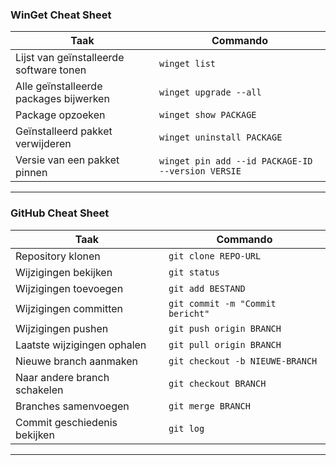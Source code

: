 ### **WinGet Cheat Sheet**

Taak | Commando
--- | ---
Lijst van geïnstalleerde software tonen | `winget list`
Alle geïnstalleerde packages bijwerken | `winget upgrade --all`
Package opzoeken | `winget show PACKAGE`
Geïnstalleerd pakket verwijderen | `winget uninstall PACKAGE`
Versie van een pakket pinnen | `winget pin add --id PACKAGE-ID --version VERSIE`

---

### **GitHub Cheat Sheet**

Taak | Commando
--- | ---
Repository klonen | `git clone REPO-URL`
Wijzigingen bekijken | `git status`
Wijzigingen toevoegen | `git add BESTAND`
Wijzigingen committen | `git commit -m "Commit bericht"`
Wijzigingen pushen | `git push origin BRANCH`
Laatste wijzigingen ophalen | `git pull origin BRANCH`
Nieuwe branch aanmaken | `git checkout -b NIEUWE-BRANCH`
Naar andere branch schakelen | `git checkout BRANCH`
Branches samenvoegen | `git merge BRANCH`
Commit geschiedenis bekijken | `git log`

---